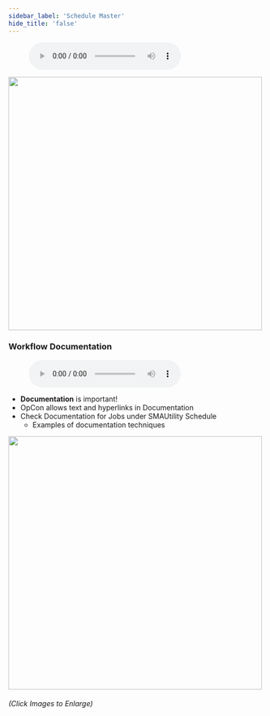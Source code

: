 ```yaml
---
sidebar_label: 'Schedule Master'
hide_title: 'false'
---
```


<figure>
    <audio
        controls
        src="audiobasic/ScheduleMaster.mp3">
            Your browser does not support the
            <code>audio</code> element.
    </audio>
</figure>

<a href="imgbasic/Picture11.png" target="_blank"><img src="imgbasic/Picture11.png" width="500"></img></a>

### Workflow Documentation

<figure>
    <audio
        controls
        src="audiobasic/WorkflowDocumentation.mp3">
            Your browser does not support the
            <code>audio</code> element.
    </audio>
</figure>

* **Documentation** is important!
* OpCon allows text and hyperlinks in Documentation
* Check Documentation for Jobs under SMAUtility Schedule
  * Examples of documentation techniques 


<a href="imgbasic/Picture12.png" target="_blank"><img src="imgbasic/Picture12.png" width="500"></img></a>

###### (Click Images to Enlarge)
